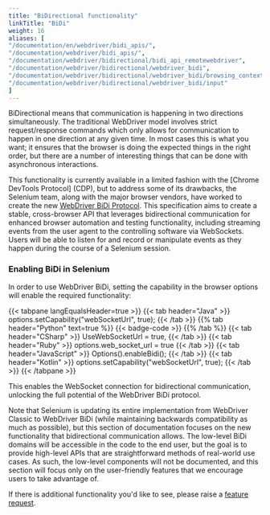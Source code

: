 ```yaml
---
title: "BiDirectional functionality"
linkTitle: "BiDi"
weight: 16
aliases: [
"/documentation/en/webdriver/bidi_apis/",
"/documentation/webdriver/bidi_apis/",
"/documentation/webdriver/bidirectional/bidi_api_remotewebdriver",
"/documentation/webdriver/bidirectional/webdriver_bidi",
"/documentation/webdriver/bidirectional/webdriver_bidi/browsing_context",
"/documentation/webdriver/bidirectional/webdriver_bidi/input"
]
---
```


BiDirectional means that communication is happening in two directions simultaneously.
The traditional WebDriver model involves strict request/response commands which only allows for communication to
happen in one direction at any given time. In most cases this is what you want; it ensures that the browser is
doing the expected things in the right order, but there are a number of interesting things that can be done with 
asynchronous interactions.

This functionality is currently available in a limited fashion with the [Chrome DevTools Protocol] (CDP), 
but to address some of its drawbacks, the Selenium team, along with the major
browser vendors, have worked to create the new [WebDriver BiDi Protocol](https://w3c.github.io/webdriver-bidi/).
This specification aims to create a stable, cross-browser API that leverages bidirectional
communication for enhanced browser automation and testing functionality, 
including streaming events from the user agent to the controlling software via WebSockets.
Users will be able to listen for and record or manipulate events as they happen during the course of a Selenium session.

### Enabling BiDi in Selenium

In order to use WebDriver BiDi, setting the capability in the browser options will enable the required functionality:

{{< tabpane langEqualsHeader=true >}}
{{< tab header="Java" >}}
 options.setCapability("webSocketUrl", true);
{{< /tab >}}
{{% tab header="Python" text=true %}}
{{< badge-code >}}
{{% /tab %}}
{{< tab header="CSharp" >}}
UseWebSocketUrl = true,
{{< /tab >}}
{{< tab header="Ruby" >}}
options.web_socket_url = true
{{< /tab >}}
{{< tab header="JavaScript" >}}
Options().enableBidi();
{{< /tab >}}
{{< tab header="Kotlin" >}}
options.setCapability("webSocketUrl", true);
{{< /tab >}}
{{< /tabpane >}}

This enables the WebSocket connection for bidirectional communication, 
unlocking the full potential of the WebDriver BiDi protocol.

Note that Selenium is updating its entire implementation from WebDriver Classic to WebDriver BiDi (while
maintaining backwards compatibility as much as possible), but this section of documentation focuses on the new
functionality that bidirectional communication allows. 
The low-level BiDi domains will be accessible in the code to the end user, but the goal is to provide
high-level APIs that are straightforward methods of real-world use cases. As such, the low-level
components will not be documented, and this section will focus only on the user-friendly
features that we encourage users to take advantage of.

If there is additional functionality you'd like to see, please raise a
[feature request](https://github.com/SeleniumHQ/selenium/issues/new?assignees=&labels=&template=feature.md).

